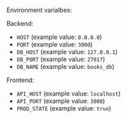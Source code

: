 Environment varialbes:

Backend:
- `HOST` (example value: `0.0.0.0`)
- `PORT` (example value: `3000`)
- `DB_HOST` (example value: `127.0.0.1`)
- `DB_PORT` (example value: `27017`)
- `DB_NAME` (example value: `books_db`)

Frontend:
- `API_HOST` (example value: `localhost`)
- `API_PORT` (example value: `3000`)
- `PROD_STATE` (example value: `true`)
